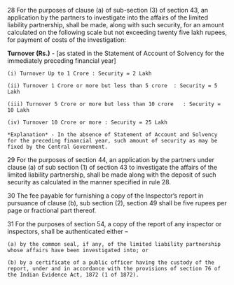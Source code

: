 28
For the purposes of clause (a) of sub-section (3) of section 43, an application by the partners to investigate into the affairs of the limited liability partnership, shall be made, along with such security, for an amount calculated on the following scale but not exceeding twenty five lakh rupees, for payment of costs of the investigation:

**Turnover (Rs.)** - [as stated in the Statement of Account of Solvency for the immediately preceding financial year]

    (i) Turnover Up to 1 Crore : Security = 2 Lakh

    (ii) Turnover 1 Crore or more but less than 5 crore	 : Security = 5 Lakh

    (iii) Turnover 5 Crore or more but less than 10 crore	: Security = 10 Lakh

    (iv) Turnover 10 Crore or more : Security =	25 Lakh

    *Explanation* - In the absence of Statement of Account and Solvency for the preceding financial year, such amount of security as may be fixed by the Central Government.

29
For the purposes of section 44, an application by the partners under clause (a) of sub section (1) of section 43 to investigate the affairs of the limited liability partnership, shall be made along with the deposit of such security as calculated in the manner specified in rule 28.

30
The fee payable for furnishing a copy of the Inspector’s report in pursuance of clause (b), sub section (2), section 49 shall be five rupees per page or fractional part thereof.

31
For the purposes of section 54, a copy of the report of any inspector or inspectors, shall be authenticated either –

    (a)	by the common seal, if any, of the limited liability partnership whose affairs have been investigated into; or

    (b)	by a certificate of a public officer having the custody of the report, under and in accordance with the provisions of section 76 of the Indian Evidence Act, 1872 (1 of 1872).
